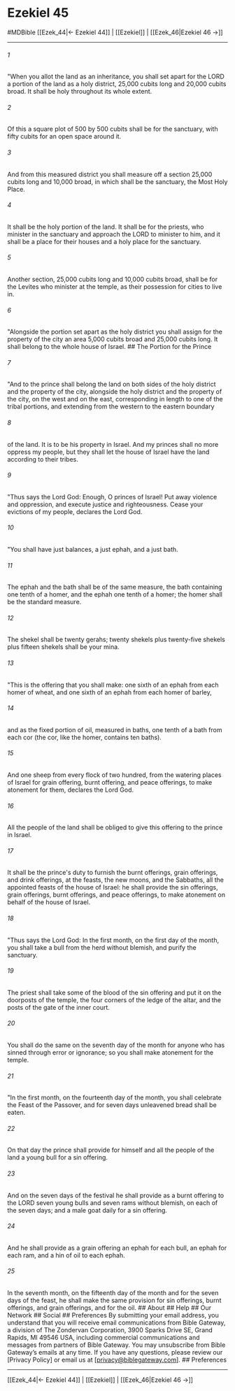 # Ezekiel 45
#MDBible
[[Ezek_44|← Ezekiel 44]] | [[Ezekiel]] | [[Ezek_46|Ezekiel 46 →]]

***


###### 1 
"When you allot the land as an inheritance, you shall set apart for the LORD a portion of the land as a holy district, 25,000 cubits long and 20,000 cubits broad. It shall be holy throughout its whole extent. 

###### 2 
Of this a square plot of 500 by 500 cubits shall be for the sanctuary, with fifty cubits for an open space around it. 

###### 3 
And from this measured district you shall measure off a section 25,000 cubits long and 10,000 broad, in which shall be the sanctuary, the Most Holy Place. 

###### 4 
It shall be the holy portion of the land. It shall be for the priests, who minister in the sanctuary and approach the LORD to minister to him, and it shall be a place for their houses and a holy place for the sanctuary. 

###### 5 
Another section, 25,000 cubits long and 10,000 cubits broad, shall be for the Levites who minister at the temple, as their possession for cities to live in. 

###### 6 
"Alongside the portion set apart as the holy district you shall assign for the property of the city an area 5,000 cubits broad and 25,000 cubits long. It shall belong to the whole house of Israel. ## The Portion for the Prince 

###### 7 
"And to the prince shall belong the land on both sides of the holy district and the property of the city, alongside the holy district and the property of the city, on the west and on the east, corresponding in length to one of the tribal portions, and extending from the western to the eastern boundary 

###### 8 
of the land. It is to be his property in Israel. And my princes shall no more oppress my people, but they shall let the house of Israel have the land according to their tribes. 

###### 9 
"Thus says the Lord God: Enough, O princes of Israel! Put away violence and oppression, and execute justice and righteousness. Cease your evictions of my people, declares the Lord God. 

###### 10 
"You shall have just balances, a just ephah, and a just bath. 

###### 11 
The ephah and the bath shall be of the same measure, the bath containing one tenth of a homer, and the ephah one tenth of a homer; the homer shall be the standard measure. 

###### 12 
The shekel shall be twenty gerahs; twenty shekels plus twenty-five shekels plus fifteen shekels shall be your mina. 

###### 13 
"This is the offering that you shall make: one sixth of an ephah from each homer of wheat, and one sixth of an ephah from each homer of barley, 

###### 14 
and as the fixed portion of oil, measured in baths, one tenth of a bath from each cor (the cor, like the homer, contains ten baths). 

###### 15 
And one sheep from every flock of two hundred, from the watering places of Israel for grain offering, burnt offering, and peace offerings, to make atonement for them, declares the Lord God. 

###### 16 
All the people of the land shall be obliged to give this offering to the prince in Israel. 

###### 17 
It shall be the prince's duty to furnish the burnt offerings, grain offerings, and drink offerings, at the feasts, the new moons, and the Sabbaths, all the appointed feasts of the house of Israel: he shall provide the sin offerings, grain offerings, burnt offerings, and peace offerings, to make atonement on behalf of the house of Israel. 

###### 18 
"Thus says the Lord God: In the first month, on the first day of the month, you shall take a bull from the herd without blemish, and purify the sanctuary. 

###### 19 
The priest shall take some of the blood of the sin offering and put it on the doorposts of the temple, the four corners of the ledge of the altar, and the posts of the gate of the inner court. 

###### 20 
You shall do the same on the seventh day of the month for anyone who has sinned through error or ignorance; so you shall make atonement for the temple. 

###### 21 
"In the first month, on the fourteenth day of the month, you shall celebrate the Feast of the Passover, and for seven days unleavened bread shall be eaten. 

###### 22 
On that day the prince shall provide for himself and all the people of the land a young bull for a sin offering. 

###### 23 
And on the seven days of the festival he shall provide as a burnt offering to the LORD seven young bulls and seven rams without blemish, on each of the seven days; and a male goat daily for a sin offering. 

###### 24 
And he shall provide as a grain offering an ephah for each bull, an ephah for each ram, and a hin of oil to each ephah. 

###### 25 
In the seventh month, on the fifteenth day of the month and for the seven days of the feast, he shall make the same provision for sin offerings, burnt offerings, and grain offerings, and for the oil. ## About ## Help ## Our Network ## Social ## Preferences By submitting your email address, you understand that you will receive email communications from Bible Gateway, a division of The Zondervan Corporation, 3900 Sparks Drive SE, Grand Rapids, MI 49546 USA, including commercial communications and messages from partners of Bible Gateway. You may unsubscribe from Bible Gateway&rsquo;s emails at any time. If you have any questions, please review our [Privacy Policy] or email us at [privacy@biblegateway.com]. ## Preferences

***

[[Ezek_44|← Ezekiel 44]] | [[Ezekiel]] | [[Ezek_46|Ezekiel 46 →]]
